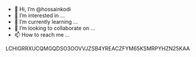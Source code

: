 - 👋 Hi, I’m @hossainkodi
- 👀 I’m interested in ...
- 🌱 I’m currently learning ...
- 💞️ I’m looking to collaborate on ...
- 📫 How to reach me ...

<!---
hossainkodi/hossainkodi is a ✨ special ✨ repository because its `README.md` (this file) appears on your GitHub profile.
You can click the Preview link to take a look at your changes.
--->LCHIGRRXUCQMGQDSO3OOVVJZSB4YREACZFYM65KSMRPYHZN25KAA
